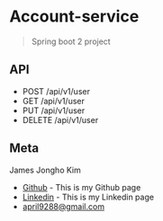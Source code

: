 # Account-service
> Spring boot 2 project

## API
- POST /api/v1/user
- GET /api/v1/user
- PUT /api/v1/user
- DELETE /api/v1/user

## Meta

James Jongho Kim 
- [Github](https://github.com/april9288) - This is my Github page
- [Linkedin](https://www.linkedin.com/in/james-kim-teamplayer/) - This is my Linkedin page
- april9288@gmail.com